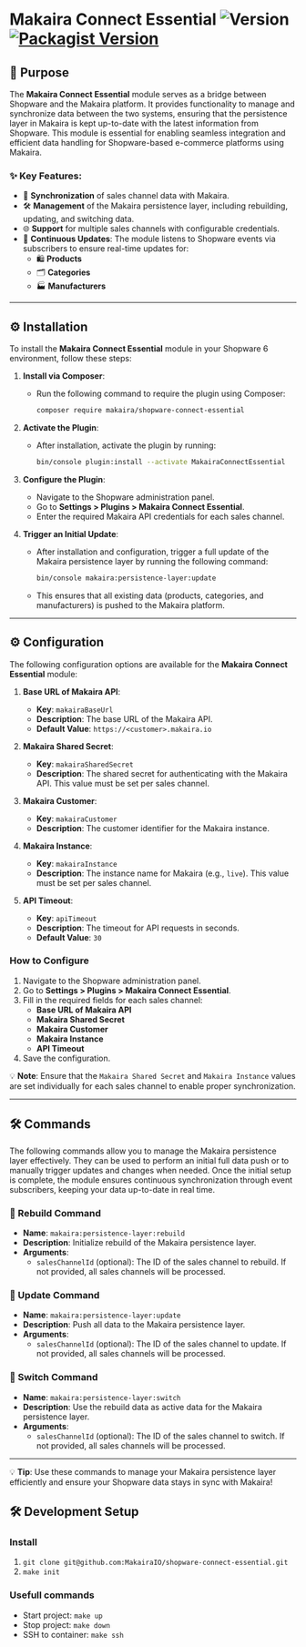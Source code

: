 # Makaira Connect Essential ![Version](https://img.shields.io/github/v/tag/MakairaIO/shopware-connect-essential?color=blue) [![Packagist Version](https://img.shields.io/packagist/v/makaira/shopware6-connect-essential)](https://packagist.org/packages/makaira/shopware-connect-essential)

## 🎯 Purpose

The **Makaira Connect Essential** module serves as a bridge between Shopware and the Makaira platform. It provides functionality to manage and synchronize data between the two systems, ensuring that the persistence layer in Makaira is kept up-to-date with the latest information from Shopware. This module is essential for enabling seamless integration and efficient data handling for Shopware-based e-commerce platforms using Makaira.

### ✨ Key Features:
- 🔄 **Synchronization** of sales channel data with Makaira.
- 🛠️ **Management** of the Makaira persistence layer, including rebuilding, updating, and switching data.
- 🌐 **Support** for multiple sales channels with configurable credentials.
- 📡 **Continuous Updates**: The module listens to Shopware events via subscribers to ensure real-time updates for:
  - 🛍️ **Products**
  - 🗂️ **Categories**
  - 🏭 **Manufacturers**

---

## ⚙️ Installation

To install the **Makaira Connect Essential** module in your Shopware 6 environment, follow these steps:
1. **Install via Composer**:
   - Run the following command to require the plugin using Composer:
     ```bash
     composer require makaira/shopware-connect-essential
     ```

2. **Activate the Plugin**:
   - After installation, activate the plugin by running:
     ```bash
     bin/console plugin:install --activate MakairaConnectEssential
     ```
3. **Configure the Plugin**:
   - Navigate to the Shopware administration panel.
   - Go to **Settings > Plugins > Makaira Connect Essential**.
   - Enter the required Makaira API credentials for each sales channel.

4. **Trigger an Initial Update**:
   - After installation and configuration, trigger a full update of the Makaira persistence layer by running the following command:
     ```bash
     bin/console makaira:persistence-layer:update
     ```
   - This ensures that all existing data (products, categories, and manufacturers) is pushed to the Makaira platform.

---

## ⚙️ Configuration

The following configuration options are available for the **Makaira Connect Essential** module:

1. **Base URL of Makaira API**:
   - **Key**: `makairaBaseUrl`
   - **Description**: The base URL of the Makaira API.
   - **Default Value**: `https://<customer>.makaira.io`

2. **Makaira Shared Secret**:
   - **Key**: `makairaSharedSecret`
   - **Description**: The shared secret for authenticating with the Makaira API. This value must be set per sales channel.

3. **Makaira Customer**:
   - **Key**: `makairaCustomer`
   - **Description**: The customer identifier for the Makaira instance.

4. **Makaira Instance**:
   - **Key**: `makairaInstance`
   - **Description**: The instance name for Makaira (e.g., `live`). This value must be set per sales channel.

5. **API Timeout**:
   - **Key**: `apiTimeout`
   - **Description**: The timeout for API requests in seconds.
   - **Default Value**: `30`

### How to Configure

1. Navigate to the Shopware administration panel.
2. Go to **Settings > Plugins > Makaira Connect Essential**.
3. Fill in the required fields for each sales channel:
   - **Base URL of Makaira API**
   - **Makaira Shared Secret**
   - **Makaira Customer**
   - **Makaira Instance**
   - **API Timeout**
4. Save the configuration.

💡 **Note**: Ensure that the `Makaira Shared Secret` and `Makaira Instance` values are set individually for each sales channel to enable proper synchronization.

---

## 🛠️ Commands

The following commands allow you to manage the Makaira persistence layer effectively. They can be used to perform an initial full data push or to manually trigger updates and changes when needed. Once the initial setup is complete, the module ensures continuous synchronization through event subscribers, keeping your data up-to-date in real time.

### 🔧 Rebuild Command
- **Name**: `makaira:persistence-layer:rebuild`
- **Description**: Initialize rebuild of the Makaira persistence layer.
- **Arguments**:
  - `salesChannelId` (optional): The ID of the sales channel to rebuild. If not provided, all sales channels will be processed.

### 🔄 Update Command
- **Name**: `makaira:persistence-layer:update`
- **Description**: Push all data to the Makaira persistence layer.
- **Arguments**:
  - `salesChannelId` (optional): The ID of the sales channel to update. If not provided, all sales channels will be processed.

### 🔀 Switch Command
- **Name**: `makaira:persistence-layer:switch`
- **Description**: Use the rebuild data as active data for the Makaira persistence layer.
- **Arguments**:
  - `salesChannelId` (optional): The ID of the sales channel to switch. If not provided, all sales channels will be processed.

---

💡 **Tip**: Use these commands to manage your Makaira persistence layer efficiently and ensure your Shopware data stays in sync with Makaira!


## 🛠️ Development Setup

### Install
1. `git clone git@github.com:MakairaIO/shopware-connect-essential.git`
2. `make init`

### Usefull commands

- Start project: `make up`
- Stop project: `make down`
- SSH to container: `make ssh`
